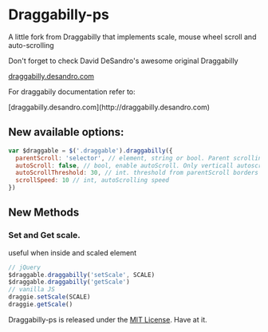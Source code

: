 # Draggabilly-ps

<p class="tagline">A little fork from Draggabilly that implements scale, mouse wheel scroll and auto-scrolling</p>
<p>Don't forget to check David DeSandro's awesome original Draggabilly</p>

[draggabilly.desandro.com](http://draggabilly.desandro.com)

<p>For draggabily documentation refer to:</p>
[draggabilly.desandro.com](http://draggabilly.desandro.com)


## New available options:

``` js
var $draggable = $('.draggable').draggabilly({
  parentScroll: 'selector', // element, string or bool. Parent scrolling element, true is for parentNode.
  autoScroll: false, // bool, enable autoScroll. Only verticall autoscrolling ATM, open an issue if you need horizontal too.
  autoScrollThreshold: 30, // int. threshold from parentScroll borders to start autoscrolling
  scrollSpeed: 10 // int, autoScrolling speed
})
```

## New Methods

### Set and Get scale.

<p>useful when inside and scaled element</p>

``` js
// jQuery
$draggable.draggabilly('setScale', SCALE)
$draggable.draggabilly('getScale')
// vanilla JS
draggie.setScale(SCALE)
draggie.getScale()
```


Draggabilly-ps is released under the [MIT License](http://desandro.mit-license.org/). Have at it.
